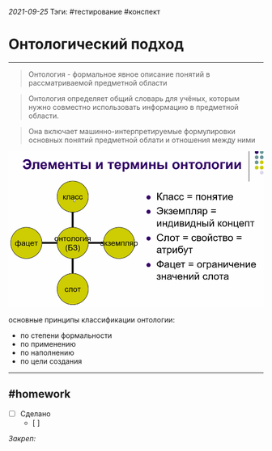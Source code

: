 *2021-09-25*
Тэги: #тестирование #конспект 
# Онтологический подход
---

>Онтология - формальное явное описание понятий в рассматриваемой предметной области

>Онтология определяет общий словарь для учёных, которым нужно совместно использовать информацию в предметной области.

>Она включает машинно-интерпретируемые формулировки основных понятий предметной облати и отношения между ними

![](../Files/Pasted%20image%2020210925114346.png)

основные принципы классификации онтологии:
- по степени формальности
- по применению
- по наполнению
- по цели создания

---

##    #homework 

- [ ]  Сделано
	- [ ] 

_Закреп:_
